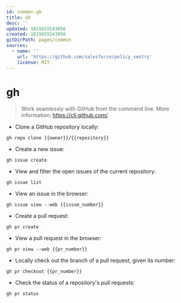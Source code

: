 ```yaml
---
id: common.gh
title: Gh
desc: ''
updated: 1615655543056
created: 1615655543056
gitDirPath: pages/common
sources:
  - name: ''
    url: 'https://github.com/salesforce/policy_sentry'
    license: MIT
---
```

# gh

> Work seamlessly with GitHub from the command line.
> More information: <https://cli.github.com/>.

- Clone a GitHub repository locally:

`gh repo clone {{owner}}/{{repository}}`

- Create a new issue:

`gh issue create`

- View and filter the open issues of the current repository:

`gh issue list`

- View an issue in the browser:

`gh issue view --web {{issue_number}}`

- Create a pull request:

`gh pr create`

- View a pull request in the browser:

`gh pr view --web {{pr_number}}`

- Locally check out the branch of a pull request, given its number:

`gh pr checkout {{pr_number}}`

- Check the status of a repository's pull requests:

`gh pr status`

